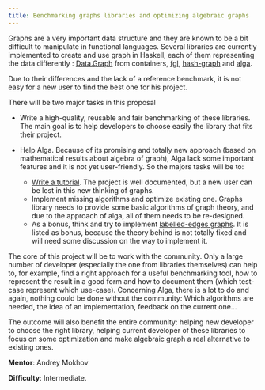```yaml
---
title: Benchmarking graphs libraries and optimizing algebraic graphs
---
```


Graphs are a very important data structure and they are known to be a bit difficult to manipulate in functional languages. Several libraries are currently implemented to create and use graph in Haskell, each of them representing the data differently : [Data.Graph](https://hackage.haskell.org/package/containers-0.5.11.0/docs/Data-Graph.html) from containers, [fgl](https://hackage.haskell.org/package/fgl), [hash-graph](https://github.com/patrickdoc/hash-graph) and [alga](https://github.com/snowleopard/alga).

Due to their differences and the lack of a reference benchmark, it is not easy for a new user to find the best one for his project.


There will be two major tasks in this proposal

* Write a high-quality, reusable and fair benchmarking of these libraries. The main goal is to help developers to choose easily the library that fits their project.

* Help Alga. Because of its promising and totally new approach (based on mathematical results about algebra of graph), Alga lack some important features and it is not yet user-friendly. So the majors tasks will be to:

  * [Write a tutorial](https://github.com/snowleopard/alga/issues/41). The project is well documented, but a new user can be lost in this new thinking of graphs.
  * Implement missing algorithms and optimize existing one. Graphs library needs to provide some basic algorithms of graph theory, and due to the approach of alga, all of them needs to be re-designed.
  * As a bonus, think and try to implement [labelled-edges graphs](https://github.com/snowleopard/alga/issues/17). It is listed as bonus, because the theory behind is not totally fixed and will need some discussion on the way to implement it.

The core of this project will be to work with the community. Only a large number of developer (especially the one from libraries themselves) can help to, for example, find a right approach for a useful benchmarking tool, how to represent the result in a good form and how to document them (which test-case represent which use-case). 
Concerning Alga, there is a lot to do and again, nothing could be done without the community: Which algorithms are needed, the idea of an implementation, feedback on the current one...

The outcome will also benefit the entire community: helping new developer to choose the right library, helping current developer of these libraries to focus on some optimization and make algebraic graph a real alternative to existing ones.

**Mentor**: Andrey Mokhov

**Difficulty**: Intermediate.
